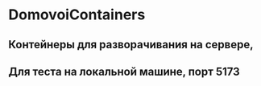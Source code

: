 # DomovoiContainers
## Контейнеры для разворачивания на сервере,
## Для теста на локальной машине, порт 5173
